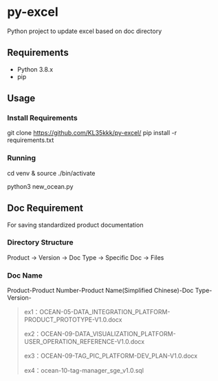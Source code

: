 # py-excel
Python project to update excel based on doc directory

## Requirements
- Python 3.8.x
- pip

## Usage

### Install Requirements
git clone https://github.com/KL35kkk/py-excel/
pip install -r requirements.txt

### Running
cd venv & source ./bin/activate

python3 new_ocean.py

## Doc Requirement
For saving standardized product documentation

### Directory Structure

Product -> Version -> Doc Type -> Specific Doc -> Files

### Doc Name

Product-Product Number-Product Name(Simplified Chinese)-Doc Type-Version-

> ex1：OCEAN-05-DATA_INTEGRATION_PLATFORM-PRODUCT_PROTOTYPE-V1.0.docx
>
> ex2：OCEAN-09-DATA_VISUALIZATION_PLATFORM-USER_OPERATION_REFERENCE-V1.0.docx
>
> ex3：OCEAN-09-TAG_PIC_PLATFORM-DEV_PLAN-V1.0.docx
>
> ex4：ocean-10-tag-manager_sge_v1.0.sql
